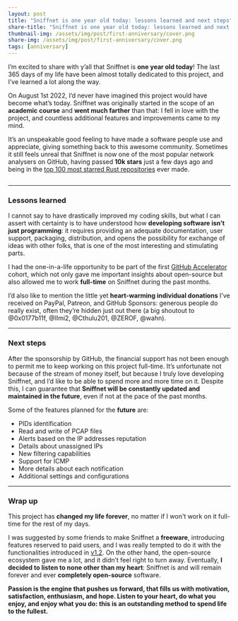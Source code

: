 ```yaml
---
layout: post
title: "Sniffnet is one year old today: lessons learned and next steps"
share-title: "Sniffnet is one year old today: lessons learned and next steps"
thumbnail-img: /assets/img/post/first-anniversary/cover.png
share-img: /assets/img/post/first-anniversary/cover.png
tags: [anniversary]
---
```


I’m excited to share with y’all that Sniffnet is **one year old today**!
The last 365 days of my life have been almost totally dedicated to this project, and I’ve learned a lot along the way.

On August 1st 2022, I’d never have imagined this project would have become what’s today.
Sniffnet was originally started in the scope of an **academic course** and **went much farther** than that: I fell in love with the project, and countless additional features and improvements came to my mind.

It’s an unspeakable good feeling to have made a software people use and appreciate, giving something back to this awesome community.
Sometimes it still feels unreal that Sniffnet is now one of the most popular network analysers on GitHub, having passed **10k stars** just a few days ago and being in the [top 100 most starred Rust repositories](https://github.com/EvanLi/Github-Ranking/blob/master/Top100/Rust.md) ever made.

<div align="center">
<img alt="" src="{{ 'assets/img/post/first-anniversary/cover.png' | relative_url }}"/>
</div>

<hr>

### **Lessons learned**

I cannot say to have drastically improved my coding skills, but what I can assert with certainty is to have understood how **developing software isn’t just programming**: it requires providing an adequate documentation, user support, packaging, distribution, and opens the possibility for exchange of ideas with other folks, that is one of the most interesting and stimulating parts.

I had the one-in-a-life opportunity to be part of the first [GitHub Accelerator](https://accelerator.github.com) cohort, which not only gave me important insights about open-source but also allowed me to work **full-time** on Sniffnet during the past months.

I’d also like to mention the little yet **heart-warming individual donations** I’ve received on PayPal, Patreon, and GitHub Sponsors: generous people do really exist, often they’re hidden just out there (a big shoutout to @0x0177b11f, @Ilmi2, @Cthulu201, @ZEROF, @wahn).

<hr>

### Next steps

After the sponsorship by GitHub, the financial support has not been enough to permit me to keep working on this project full-time.
It’s unfortunate not because of the stream of money itself, but because I truly love developing Sniffnet, and I’d like to be able to spend more and more time on it.
Despite this, I can guarantee that **Sniffnet will be constantly updated and maintained in the future**, even if not at the pace of the past months.

Some of the features planned for the **future** are:
- PIDs identification
- Read and write of PCAP files
- Alerts based on the IP addresses reputation
- Details about unassigned IPs
- New filtering capabilities
- Support for ICMP
- More details about each notification
- Additional settings and configurations

<hr>

### Wrap up

This project has **changed my life forever**, no matter if I won't work on it full-time for the rest of my days.

I was suggested by some friends to make Sniffnet a **freeware**, introducing features reserved to paid users, and I was really tempted to do it with the functionalities introduced in [v1.2](https://github.com/GyulyVGC/sniffnet/releases/tag/v1.2.0).
On the other hand, the open-source ecosystem gave me a lot, and it didn’t feel right to turn away.
Eventually, **I decided to listen to none other than my heart**: Sniffnet is and will remain forever and ever **completely open-source** software.

**Passion is the engine that pushes us forward, that fills us with motivation, satisfaction, enthusiasm, and hope.
Listen to your heart, do what you enjoy, and enjoy what you do: this is an outstanding method to spend life to the fullest.**